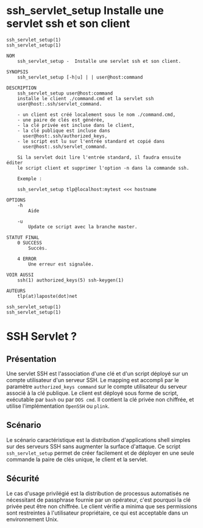 # ssh_servlet_setup Installe une servlet ssh et son client
```
ssh_servlet_setup(1)                                  ssh_servlet_setup(1)

NOM
    ssh_servlet_setup -  Installe une servlet ssh et son client.

SYNOPSIS
    ssh_servlet_setup [-h|u] | | user@host:command

DESCRIPTION
    ssh_servlet_setup user@host:command
    installe le client ./command.cmd et la servlet ssh
    user@host:.ssh/servlet_command.

    - un client est créé localement sous le nom ./command.cmd,
    - une paire de clés est générée,
    - la clé privée est incluse dans le client,
    - la clé publique est incluse dans
      user@host:.ssh/authorized_keys,
    - le script est lu sur l'entrée standard et copié dans
      user@host:.ssh/servlet_command.

    Si la servlet doit lire l'entrée standard, il faudra ensuite éditer
    le script client et supprimer l'option -n dans la commande ssh.

    Exemple :

    ssh_servlet_setup tlp@localhost:mytest <<< hostname

OPTIONS
    -h
        Aide

    -u
        Update ce script avec la branche master.

STATUT FINAL
    0 SUCCESS
        Succès.

    4 ERROR
        Une erreur est signalée.

VOIR AUSSI
    ssh(1) authorized_keys(5) ssh-keygen(1)

AUTEURS
    tlp(at)laposte(dot)net

ssh_servlet_setup(1)                                  ssh_servlet_setup(1)
```
# SSH Servlet ?
## Présentation
Une servlet SSH est l'association d'une clé et d'un script déployé sur un compte utilisateur d'un serveur SSH.
Le mapping est accompli par le paramètre `authorized_keys command` sur le compte utilisateur du serveur associé à la clé publique.
Le client est déployé sous forme de script, exécutable par `bash` ou par `DOS cmd`.
Il contient la clé privée non chiffrée, et utilise l'implémentation `OpenSSH` ou `plink`.

## Scénario
Le scénario caractéristique est la distribution d'applications shell simples sur des serveurs SSH sans augmenter la surface d'attaque.
Ce script `ssh_servlet_setup` permet de créer facilement et de déployer en une seule commande la paire de clés unique, le client et la servlet.

## Sécurité
Le cas d'usage privilégié est la distribution de processus automatisés ne nécessitant de passphrase fournie par un opérateur, c'est pourquoi la clé privée peut être non chiffrée.
Le client vérifie a minima que ses permissions sont restreintes à l'utilisateur propriétaire, ce qui est acceptable dans un environnement Unix.
